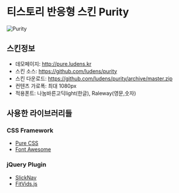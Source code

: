 # 티스토리 반응형 스킨 Purity

![Purity](http://cfile21.uf.tistory.com/image/2131A53355BA10953C4B97)

## 스킨정보
- 데모페이지: http://pure.ludens.kr
- 스킨 소스: https://github.com/ludens/purity
- 스킨 다운로드: https://github.com/ludens/purity/archive/master.zip
- 컨텐츠 가로폭: 최대 1080px
- 적용폰트: 나눔바른고딕light(한글), Raleway(영문,숫자)

## 사용한 라이브러리들
### CSS Framework
- [Pure CSS](http://purecss.io)
- [Font Awesome](http://fontawesome.io)

### jQuery Plugin
- [SlickNav](http://slicknav.com)
- [FitVids.js](http://fitvidsjs.com)
